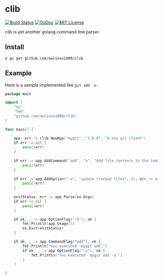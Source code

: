 # clib

[![Build Status](https://travis-ci.org/owlinux1000/clib.svg?branch=master)](https://travis-ci.org/owlinux1000/clib)
[![GoDoc](https://godoc.org/github.com/owlinux1000/clib?status.svg)](https://godoc.org/github.com/owlinux1000/clib)
[![MIT License](http://img.shields.io/badge/license-MIT-blue.svg?style=flat)](LICENSE.txt)


clib is yet another golang command line parser.

## Install

```
$ go get github.com/owlinux1000/clib
```

## Example

Here is a sample implemented like ```git add -u``` .

```go
package main

import (
    "os"
    "fmt"
    "github.com/owlinux1000/clib"
)

func main() {

    app, err := clib.NewApp("mygit", "1.0.0", "A toy git client")
    if err != nil {
        panic(err)
    }
    
    if err := app.AddCommand("add", "a", "Add file contents to the index", 0); err != nil {
        panic(err)
    }
    
    if err := app.AddOption("-u", "update tracked files", 0); err != nil {
        panic(err)
    }
    
    exitStatus, err := app.Parse(os.Args)
    if err != nil {
        panic(err)
    }

    if ok, _ := app.OptionFlag("-h"); ok {
        fmt.Println(app.Usage())
        os.Exit(exitStatus)
    }

    if ok, _ := app.CommandFlag("add"); ok {
        fmt.Println("You executed `mygit add`")
        if ok, _ := app.OptionFlag("-u"); ok {
            fmt.Println("You executed `mygit add -u`")
        }
    }
    
}
```
